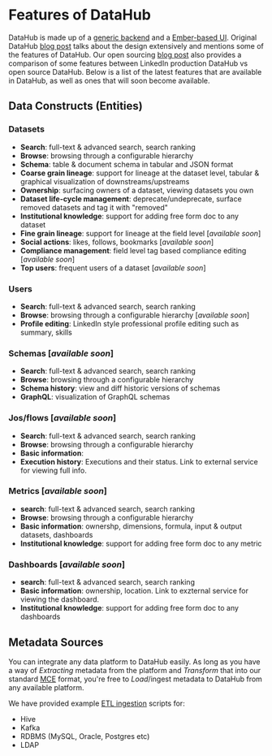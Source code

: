 # Features of DataHub

DataHub is made up of a [generic backend](what/gma.md) and a [Ember-based UI](../datahub-web). Original DataHub 
[blog post](https://engineering.linkedin.com/blog/2019/data-hub) talks about the design extensively and mentions some of
the features of DataHub. Our open sourcing [blog post](https://engineering.linkedin.com/blog/2020/open-sourcing-datahub--linkedins-metadata-search-and-discovery-p) 
also provides a comparison of some features between LinkedIn production DataHub vs open source DataHub. Below is a list of the latest features that are available in DataHub, as well as ones that will soon become available.

## Data Constructs (Entities)

### Datasets
 - **Search**: full-text & advanced search, search ranking
 - **Browse**: browsing through a configurable hierarchy
 - **Schema**: table & document schema in tabular and JSON format
 - **Coarse grain lineage**: support for lineage at the dataset level, tabular & graphical visualization of downstreams/upstreams
 - **Ownership**: surfacing owners of a dataset, viewing datasets you own
 - **Dataset life-cycle management**: deprecate/undeprecate, surface removed datasets and tag it with "removed"
 - **Institutional knowledge**: support for adding free form doc to any dataset
 - **Fine grain lineage**: support for lineage at the field level [*available soon*]
 - **Social actions**: likes, follows, bookmarks [*available soon*]
 - **Compliance management**: field level tag based compliance editing [*available soon*]
 - **Top users**: frequent users of a dataset [*available soon*]
 
### Users
 - **Search**: full-text & advanced search, search ranking
 - **Browse**: browsing through a configurable hierarchy [*available soon*]
 - **Profile editing**: LinkedIn style professional profile editing such as summary, skills

### Schemas [*available soon*]
 - **Search**: full-text & advanced search, search ranking
 - **Browse**: browsing through a configurable hierarchy
 - **Schema history**: view and diff historic versions of schemas
 - **GraphQL**: visualization of GraphQL schemas

### Jos/flows [*available soon*]
 - **Search**: full-text & advanced search, search ranking
 - **Browse**: browsing through a configurable hierarchy
 - **Basic information**: 
 - **Execution history**: Executions and their status. Link to external service for viewing full info.

### Metrics [*available soon*]
 - **search**: full-text & advanced search, search ranking
 - **Browse**: browsing through a configurable hierarchy
 - **Basic information**: ownershp, dimensions, formula, input & output datasets, dashboards
 - **Institutional knowledge**: support for adding free form doc to any metric
 
### Dashboards [*available soon*] 
 - **search**: full-text & advanced search, search ranking
 - **Basic information**: ownership, location. Link to exzternal service for viewing the dashboard.
 - **Institutional knowledge**: support for adding free form doc to any dashboards 

## Metadata Sources
You can integrate any data platform to DataHub easily. As long as you have a way of *Extracting* metadata from the platform and *Transform* that into our standard [MCE](what/mxe.md) format, you're free to *Load*/ingest metadata to DataHub from any available platform.

We have provided example [ETL ingestion](architecture/metadata-ingestion.md) scripts for:
 - Hive
 - Kafka
 - RDBMS (MySQL, Oracle, Postgres etc)
 - LDAP

